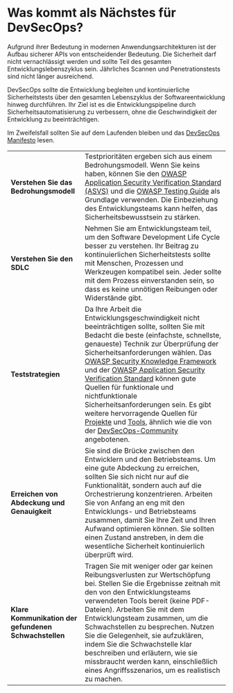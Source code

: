 # Was kommt als Nächstes für DevSecOps?

Aufgrund ihrer Bedeutung in modernen Anwendungsarchitekturen ist der Aufbau sicherer
APIs von entscheidender Bedeutung. Die Sicherheit darf nicht vernachlässigt werden und sollte Teil des
gesamten Entwicklungslebenszyklus sein. Jährliches Scannen und Penetrationstests sind nicht länger ausreichend.

DevSecOps sollte die Entwicklung begleiten und kontinuierliche Sicherheitstests über den gesamten Lebenszyklus der Softwareentwicklung hinweg durchführen. Ihr Ziel ist es die Entwicklungspipeline durch Sicherheitsautomatisierung zu verbessern, ohne die
Geschwindigkeit der Entwicklung zu beeinträchtigen.

Im Zweifelsfall sollten Sie auf dem Laufenden bleiben und das [DevSecOps Manifesto][1] lesen.

| | |
|-|-|
| **Verstehen Sie das Bedrohungsmodell** | Testprioritäten ergeben sich aus einem Bedrohungsmodell. Wenn Sie keins haben, können Sie den [OWASP Application Security Verification Standard (ASVS)][2] und die [OWASP Testing Guide][3] als Grundlage verwenden. Die Einbeziehung des Entwicklungsteams kann helfen, das Sicherheitsbewusstsein zu stärken. |
|**Verstehen Sie den SDLC**| Nehmen Sie am Entwicklungsteam teil, um den Software Development Life Cycle besser zu verstehen. Ihr Beitrag zu kontinuierlichen Sicherheitstests sollte mit Menschen, Prozessen und Werkzeugen kompatibel sein. Jeder sollte mit dem Prozess einverstanden sein, so dass es keine unnötigen Reibungen oder Widerstände gibt. |
|**Teststrategien**| Da Ihre Arbeit die Entwicklungsgeschwindigkeit nicht beeinträchtigen sollte, sollten Sie mit Bedacht die beste (einfachste, schnellste, genaueste) Technik zur Überprüfung der Sicherheitsanforderungen wählen. Das [OWASP Security Knowledge Framework][4] und der [OWASP Application Security Verification Standard][5] können gute Quellen für funktionale und nichtfunktionale Sicherheitsanforderungen sein. Es gibt weitere hervorragende Quellen für [Projekte][6] und [Tools][7], ähnlich wie die von der [DevSecOps-Community][8] angebotenen. |
**Erreichen von Abdeckung und Genauigkeit** | Sie sind die Brücke zwischen den Entwicklern und den Betriebsteams. Um eine gute Abdeckung zu erreichen, sollten Sie sich nicht nur auf die Funktionalität, sondern auch auf die Orchestrierung konzentrieren. Arbeiten Sie von Anfang an eng mit den Entwicklungs- und Betriebsteams zusammen, damit Sie Ihre Zeit und Ihren Aufwand optimieren können. Sie sollten einen Zustand anstreben, in dem die wesentliche Sicherheit kontinuierlich überprüft wird. |
**Klare Kommunikation der gefundenen Schwachstellen** | Tragen Sie mit weniger oder gar keinen Reibungsverlusten zur Wertschöpfung bei. Stellen Sie die Ergebnisse zeitnah mit den von den Entwicklungsteams verwendeten Tools bereit (keine PDF-Dateien). Arbeiten Sie mit dem Entwicklungsteam zusammen, um die Schwachstellen zu besprechen. Nutzen Sie die Gelegenheit, sie aufzuklären, indem Sie die Schwachstelle klar beschreiben und erläutern, wie sie missbraucht werden kann, einschließlich eines Angriffsszenarios, um es realistisch zu machen. |

[1]: https://www.devsecops.org/
[2]: https://www.owasp.org/index.php/Category:OWASP_Application_Security_Verification_Standard_Project
[3]: https://www.owasp.org/index.php/OWASP_Testing_Project
[4]: https://www.owasp.org/index.php/OWASP_Security_Knowledge_Framework
[5]: https://www.owasp.org/index.php/Category:OWASP_Application_Security_Verification_Standard_Project
[6]: http://devsecops.github.io/
[7]: https://github.com/devsecops/awesome-devsecops
[8]: http://devsecops.org
